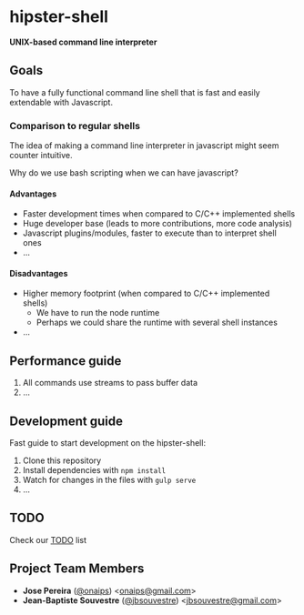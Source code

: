 # hipster-shell
**UNIX-based command line interpreter**

## Goals
To have a fully functional command line shell that is fast and easily extendable with Javascript.

### Comparison to regular shells
The idea of making a command line interpreter in javascript might seem counter intuitive.

Why do we use bash scripting when we can have javascript?

#### Advantages
* Faster development times when compared to C/C++ implemented shells
* Huge developer base (leads to more contributions, more code analysis)
* Javascript plugins/modules, faster to execute than to interpret shell ones
* ...

#### Disadvantages
* Higher memory footprint (when compared to C/C++ implemented shells)
	* We have to run the node runtime
	* Perhaps we could share the runtime with several shell instances
* ...

## Performance guide
1. All commands use streams to pass buffer data
2. ...

## Development guide
Fast guide to start development on the hipster-shell:

1. Clone this repository
2. Install dependencies with `npm install`
3. Watch for changes in the files with `gulp serve`
4. ...

## TODO
Check our [TODO](TODO.md) list

## Project Team Members

* **Jose Pereira** ([@onaips](https://github.com/oNaiPs)) &lt;onaips@gmail.com&gt;
* **Jean-Baptiste Souvestre** ([@jbsouvestre](https://github.com/jbsouvestre)) &lt;jbsouvestre@gmail.com&gt;
